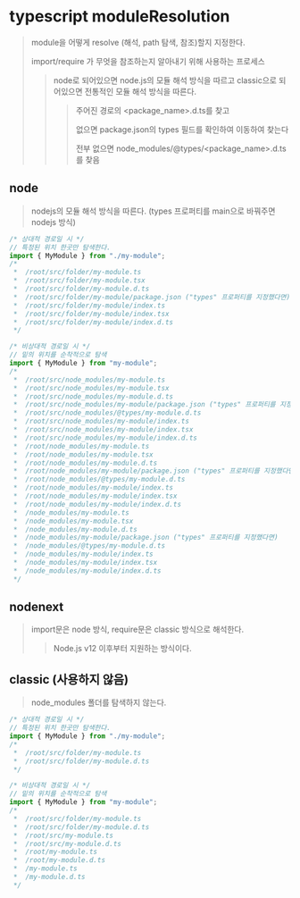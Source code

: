 # typescript moduleResolution

> module을 어떻게 resolve (해석, path 탐색, 참조)할지 지정한다.
>
> import/require 가 무엇을 참조하는지 알아내기 위해 사용하는 프로세스
>
> > node로 되어있으면 node.js의 모듈 해석 방식을 따르고 classic으로 되어있으면 전통적인 모듈 해석 방식을 따른다.
> >
> > > 주어진 경로의 <package_name>.d.ts를 찾고
> > >
> > > 없으면 package.json의 types 필드를 확인하여 이동하여 찾는다
> > >
> > > 전부 없으면 node_modules/@types/<package_name>.d.ts 를 찾음

## node

> nodejs의 모듈 해석 방식을 따른다. (types 프로퍼티를 main으로 바꿔주면 nodejs 방식)

```ts
/* 상대적 경로일 시 */
// 특정된 위치 한곳만 탐색한다.
import { MyModule } from "./my-module";
/*
 *  /root/src/folder/my-module.ts
 *  /root/src/folder/my-module.tsx
 *  /root/src/folder/my-module.d.ts
 *  /root/src/folder/my-module/package.json ("types" 프로퍼티를 지정했다면)
 *  /root/src/folder/my-module/index.ts
 *  /root/src/folder/my-module/index.tsx
 *  /root/src/folder/my-module/index.d.ts
 */

/* 비상대적 경로일 시 */
// 밑의 위치를 순착적으로 탐색
import { MyModule } from "my-module";
/*
 *  /root/src/node_modules/my-module.ts
 *  /root/src/node_modules/my-module.tsx
 *  /root/src/node_modules/my-module.d.ts
 *  /root/src/node_modules/my-module/package.json ("types" 프로퍼티를 지정했다면)
 *  /root/src/node_modules/@types/my-module.d.ts
 *  /root/src/node_modules/my-module/index.ts
 *  /root/src/node_modules/my-module/index.tsx
 *  /root/src/node_modules/my-module/index.d.ts
 *  /root/node_modules/my-module.ts
 *  /root/node_modules/my-module.tsx
 *  /root/node_modules/my-module.d.ts
 *  /root/node_modules/my-module/package.json ("types" 프로퍼티를 지정했다면)
 *  /root/node_modules/@types/my-module.d.ts
 *  /root/node_modules/my-module/index.ts
 *  /root/node_modules/my-module/index.tsx
 *  /root/node_modules/my-module/index.d.ts
 *  /node_modules/my-module.ts
 *  /node_modules/my-module.tsx
 *  /node_modules/my-module.d.ts
 *  /node_modules/my-module/package.json ("types" 프로퍼티를 지정했다면)
 *  /node_modules/@types/my-module.d.ts
 *  /node_modules/my-module/index.ts
 *  /node_modules/my-module/index.tsx
 *  /node_modules/my-module/index.d.ts
 */
```

## nodenext

> import문은 node 방식, require문은 classic 방식으로 해석한다.
>
> > Node.js v12 이후부터 지원하는 방식이다.

## classic (사용하지 않음)

> node_modules 폴더를 탐색하지 않는다.

```ts
/* 상대적 경로일 시 */
// 특정된 위치 한곳만 탐색한다.
import { MyModule } from "./my-module";
/*
 *  /root/src/folder/my-module.ts
 *  /root/src/folder/my-module.d.ts
 */

/* 비상대적 경로일 시 */
// 밑의 위치를 순착적으로 탐색
import { MyModule } from "my-module";
/*
 *  /root/src/folder/my-module.ts
 *  /root/src/folder/my-module.d.ts
 *  /root/src/my-module.ts
 *  /root/src/my-module.d.ts
 *  /root/my-module.ts
 *  /root/my-module.d.ts
 *  /my-module.ts
 *  /my-module.d.ts
 */
```
